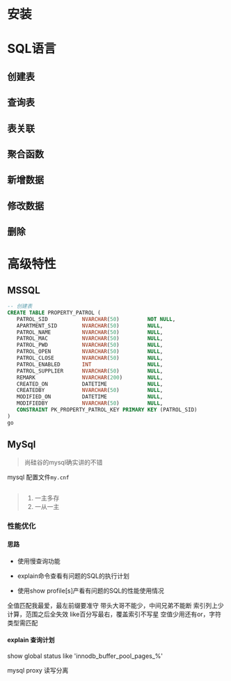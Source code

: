 # 安装



# SQL语言

## 创建表

## 查询表

## 表关联

## 聚合函数

## 新增数据

## 修改数据

## 删除



# 高级特性







## MSSQL

```sql
-- 创建表
CREATE TABLE PROPERTY_PATROL (
   PATROL_SID           NVARCHAR(50)         NOT NULL,
   APARTMENT_SID        NVARCHAR(50)         NULL,
   PATROL_NAME          NVARCHAR(50)         NULL,
   PATROL_MAC           NVARCHAR(50)         NULL,
   PATROL_PWD           NVARCHAR(50)         NULL,
   PATROL_OPEN          NVARCHAR(50)         NULL,
   PATROL_CLOSE         NVARCHAR(50)         NULL,
   PATROL_ENABLED       INT                  NULL,
   PATROL_SUPPLIER      NVARCHAR(50)         NULL,
   REMARK               NVARCHAR(200)        NULL,
   CREATED_ON           DATETIME             NULL,
   CREATEDBY            NVARCHAR(50)         NULL,
   MODIFIED_ON          DATETIME             NULL,
   MODIFIEDBY           NVARCHAR(50)         NULL,
   CONSTRAINT PK_PROPERTY_PATROL_KEY PRIMARY KEY (PATROL_SID)
)
go
```

## MySql

> 尚硅谷的mysql确实讲的不错

mysql 配置文件`my.cnf`
```bash

```

> 1. 一主多存
> 2. 一从一主

### 性能优化 

#### 思路

* 使用慢查询功能

* explain命令查看有问题的SQL的执行计划

* 使用show profile[s]产看有问题的SQL的性能使用情况


全值匹配我最爱，最左前缀要准守 带头大哥不能少，中间兄弟不能断 索引列上少计算，范围之后全失效 like百分写最右，覆盖索引不写星 空值少用还有or，字符类型需匹配

#### explain 查询计划



show global status like 'innodb_buffer_pool_pages_%'



mysql proxy 读写分离




